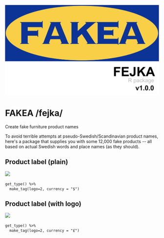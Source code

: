 <img src="https://raw.githubusercontent.com/borstell/fakea/master/fakea_package.png" width="1200">

# FAKEA /fejka/
Create fake furniture product names

To avoid terrible attempts at pseudo-Swedish/Scandinavian product names, here's a package that supplies you with some 12,000 fake products -- all based on actual Swedish words and place names (as they should).

## Product label (plain)
![](https://raw.githubusercontent.com/borstell/fakea/master/fakea_products/fakea_ojämn.png)

```
get_type() %>%
  make_tag(logo=2, currency = "$")
```

## Product label (with logo)
![](https://raw.githubusercontent.com/borstell/fakea/master/fakea_products/fakea_mångfald.png)

```
get_type() %>%
  make_tag(logo=2, currency = "£")
```
